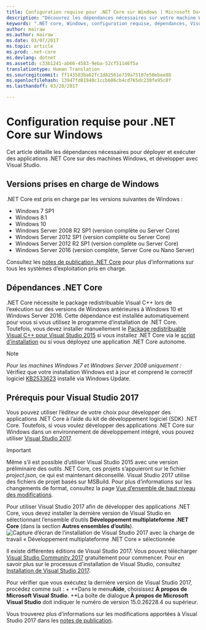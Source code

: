 ```yaml
---
title: Configuration requise pour .NET Core sur Windows | Microsoft Docs
description: "Découvrez les dépendances nécessaires sur votre machine Windows pour développer et exécuter des applications .NET Core."
keywords: ".NET core, Windows, configuration requise, dépendances, Visual Studio"
author: mairaw
ms.author: mairaw
ms.date: 03/07/2017
ms.topic: article
ms.prod: .net-core
ms.devlang: dotnet
ms.assetid: c33b1241-ab66-4583-9eba-52cf51146f5a
translationtype: Human Translation
ms.sourcegitcommit: ff143583ba62fc1d82561e739a75107e50ebee88
ms.openlocfilehash: 13947fd81940c1ccb606cb4cd765dc230fe95c0f
ms.lasthandoff: 03/20/2017

---
```


# <a name="prerequisites-for-net-core-on-windows"></a>Configuration requise pour .NET Core sur Windows

Cet article détaille les dépendances nécessaires pour déployer et exécuter des applications .NET Core sur des machines Windows, et développer avec Visual Studio.

## <a name="supported-windows-versions"></a>Versions prises en charge de Windows

.NET Core est pris en charge par les versions suivantes de Windows :

* Windows 7 SP1
* Windows 8.1
* Windows 10
* Windows Server 2008 R2 SP1 (version complète ou Server Core)
* Windows Server 2012 SP1 (version complète ou Server Core)
* Windows Server 2012 R2 SP1 (version complète ou Server Core)
* Windows Server 2016 (version complète, Server Core ou Nano Server)

Consultez les [ notes de publication .NET Core](https://github.com/dotnet/core/blob/master/release-notes/1.1/1.1.md) pour plus d’informations sur tous les systèmes d’exploitation pris en charge.

## <a name="net-core-dependencies"></a>Dépendances .NET Core

.NET Core nécessite le package redistribuable Visual C++ lors de l’exécution sur des versions de Windows antérieures à Windows 10 et Windows Server 2016. Cette dépendance est installée automatiquement pour vous si vous utilisez le programme d’installation de .NET Core. Toutefois, vous devez installer manuellement le [Package redistribuable Visual C++ pour Visual Studio 2015](https://www.microsoft.com/en-us/download/details.aspx?id=48145) si vous installez .NET Core via le [script d’installation](https://docs.microsoft.com/en-us/dotnet/articles/core/tools/dotnet-install-script) ou si vous déployez une application .NET Core autonome.

> [!NOTE]
> <em>Pour les machines Windows 7 et Windows Server 2008 uniquement :</em><br>
> Vérifiez que votre installation Windows est à jour et comprend le correctif logiciel [KB2533623](https://support.microsoft.com/en-us/kb/2533623) installé via Windows Update.

## <a name="prerequisites-with-visual-studio-2017"></a>Prérequis pour Visual Studio 2017

Vous pouvez utiliser l’éditeur de votre choix pour développer des applications .NET Core à l’aide du kit de développement logiciel (SDK) .NET Core. Toutefois, si vous voulez développer des applications .NET Core sur Windows dans un environnement de développement intégré, vous pouvez utiliser [Visual Studio 2017](#visual-studio-2017).

> [!IMPORTANT]
> Même s’il est possible d’utiliser Visual Studio 2015 avec une version préliminaire des outils .NET Core, ces projets s’appuieront sur le fichier *project.json*, ce qui est maintenant déconseillé. Visual Studio 2017 utilise des fichiers de projet basés sur MSBuild. Pour plus d’informations sur les changements de format, consultez la page [Vue d’ensemble de haut niveau des modifications](./tools/cli-msbuild-architecture.md).

Pour utiliser Visual Studio 2017 afin de développer des applications .NET Core, vous devez installer la dernière version de Visual Studio en sélectionnant l’ensemble d’outils **Développement multiplateforme .NET Core** (dans la section **Autres ensembles d’outils**).
![Capture d’écran de l’installation de Visual Studio 2017 avec la charge de travail « Développement multiplateforme .NET Core » sélectionnée](./media/windows-prerequisites/vs_workloads.jpg)

Il existe différentes éditions de Visual Studio 2017. Vous pouvez télécharger [Visual Studio Community 2017](https://www.visualstudio.com/downloads/) gratuitement pour commencer.  Pour en savoir plus sur le processus d'installation de Visual Studio, consultez [Installation de Visual Studio 2017](https://docs.microsoft.com/en-us/visualstudio/install/install-visual-studio).

Pour vérifier que vous exécutez la dernière version de Visual Studio 2017, procédez comme suit :
 +
 +*Dans le menu**Aide**, choisissez **À propos de Microsoft Visual Studio**. +*La boîte de dialogue **À propos de Microsoft Visual Studio** doit indiquer le numéro de version 15.0.26228.4 ou supérieur.

Vous trouverez plus d’informations sur les modifications apportées à Visual Studio 2017 dans les [notes de publication](https://www.visualstudio.com/en-us/news/releasenotes/vs2017-relnotes).

[sdk]: https://go.microsoft.com/fwlink/?LinkID=827546
